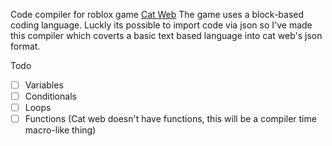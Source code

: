 Code compiler for roblox game [Cat Web](https://www.roblox.com/games/16855862021)
The game uses a block-based coding language. Luckly its possible to import code via json so I've made this compiler which coverts a basic text based language into cat web's json format.

Todo
- [ ] Variables
- [ ] Conditionals
- [ ] Loops
- [ ] Functions (Cat web doesn't have functions, this will be a compiler time macro-like thing)
